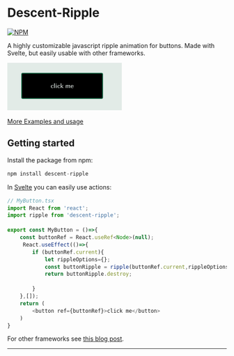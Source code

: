 # Descent-Ripple

[![NPM](https://img.shields.io/npm/v/descent-ripple.svg)](https://www.npmjs.com/package/descent-ripple)

A highly customizable javascript ripple animation for buttons. Made with Svelte, but easily usable with other frameworks.

[![Volcano ripple example](https://github.com/micha-lmxt/descent-ripple/blob/master/static/descent-ripple.gif)](https://gradientdescent.de/descent-ripple/)

[More Examples and usage](https://gradientdescent.de/descent-ripple/)

## Getting started

Install the package from npm:

```javascript
npm install descent-ripple
```

In [Svelte](https://svelte.dev) you can easily use actions:

```javascript
// MyButton.tsx
import React from 'react';
import ripple from 'descent-ripple';

export const MyButton = ()=>{
    const buttonRef = React.useRef<Node>(null);
     React.useEffect(()=>{
        if (buttonRef.current){
            let rippleOptions={};
            const buttonRipple = ripple(buttonRef.current,rippleOptions);
            return buttonRipple.destroy;
            
        }
    },[]);
    return (
        <button ref={buttonRef}>click me</button>
    )
}
```

For other frameworks see [this blog post](https://gradientdescent.de/descent-ripple/).

---
